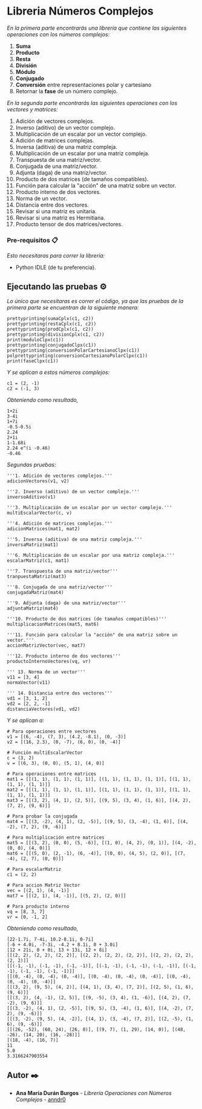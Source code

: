 # Libreria Números Complejos

_En la primera parte encontrarás una librería que contiene las siguientes operaciones con los números complejos:_

1. **Suma**
2. **Producto**
3. **Resta**
4. **División**
5. **Módulo**
6. **Conjugado**
7. **Conversión** entre representaciones polar y cartesiano
8. Retornar la **fase** de un número complejo.

_En la segunda parte encontrarás las siguientes operaciones con los vectores y matrices:_

1. Adición de vectores complejos.
2. Inverso (aditivo) de un vector complejo.
3. Multiplicación de un escalar por un vector complejo.
4. Adición de matrices complejas.
5. Inversa (aditiva) de una matriz compleja.
6. Multiplicación de un escalar por una matriz compleja.
7. Transpuesta de una matriz/vector.
8. Conjugada de una matriz/vector.
9. Adjunta (daga) de una matriz/vector.
10. Producto de dos matrices (de tamaños compatibles).
11. Función para calcular la "acción" de una matriz sobre un vector.
12. Producto interno de dos vectores.
13. Norma de un vector.
14. Distancia entre dos vectores.
15. Revisar si una matriz es unitaria.
16. Revisar si una matriz es Hermitiana.
17. Producto tensor de dos matrices/vectores.

### Pre-requisitos 📋

_Esto necesitaras para correr la librería:_

* Python IDLE (de tu preferencia).
## Ejecutando las pruebas ⚙️

_Lo único que necesitaras es correr el código, ya que las pruebas de la primera parte se encuentran de la siguiente manera:_
```
prettyprinting(sumaCplx(c1, c2))
prettyprinting(restaCplx(c1, c2))
prettyprinting(prodCplx(c1, c2))
prettyprinting(divisionCplx(c1, c2))
print(moduloClpx(c1))
prettyprinting(conjugadoClpx(c1))
prettyprinting(conversionPolarCartesianoClpx(c1))
polprettyprinting(conversionCartesianoPolarClpx(c1))
print(faseClpx(c1))
```
_Y se aplican a estos números complejos:_

```
c1 = (2, -1)
c2 = (-1, 3)
```

_Obteniendo como resultado,_
```
1+2i
3-4i
1+7i
-0.5-0.5i
2.24
2+1i
1-1.68i
2.24 e^(i -0.46)
-0.46
```
_Segundas pruebas:_
```
'''1. Adición de vectores complejos.'''
adicionVectores(v1, v2)

'''2. Inverso (aditivo) de un vector complejo.'''
inversoAditivo(v1)

'''3. Multiplicación de un escalar por un vector complejo.'''
multiEscalarVector(c, v)

'''4. Adición de matrices complejas.'''
adicionMatrices(mat1, mat2)

'''5. Inversa (aditiva) de una matriz compleja.'''
inversaMatriz(mat1)

'''6. Multiplicación de un escalar por una matriz compleja.'''
escalarMatriz(c1, mat1)

'''7. Transpuesta de una matriz/vector'''
tranpuestaMatriz(mat3)

'''8. Conjugada de una matriz/vector'''
conjugadaMatriz(mat4)

'''9. Adjunta (daga) de una matriz/vector'''
adjuntaMatriz(mat4)

'''10. Producto de dos matrices (de tamaños compatibles)'''
multiplicacionMatrices(mat5, mat6)

'''11. Función para calcular la "acción" de una matriz sobre un vector.'''
accionMatrizVector(vec, mat7)

'''12. Producto interno de dos vectores'''
productoInternoVectores(vq, vr)

''' 13. Norma de un vector'''
v11 = [3, 4]
normaVector(v11)

''' 14. Distancia entre dos vectores'''
vd1 = [3, 1, 2]
vd2 = [2, 2, -1]
distanciaVectores(vd1, vd2)
```
_Y se aplican a:_

```
# Para operaciones entre vectores
v1 = [(6, -4), (7, 3), (4.2, -8.1), (0, -3)]
v2 = [(16, 2.3), (0, -7), (6, 0), (0, -4)]

# Función multiEscalarVector
c = (3, 2)
v = [(6, 3), (0, 0), (5, 1), (4, 0)]

# Para operaciones entre matrices
mat1 = [[(1, 1), (1, 1), (1, 1)], [(1, 1), (1, 1), (1, 1)], [(1, 1), (1, 1), (1, 1)]]
mat2 = [[(1, 1), (1, 1), (1, 1)], [(1, 1), (1, 1), (1, 1)], [(1, 1), (1, 1), (1, 1)]]
mat3 = [[(3, 2), (4, 1), (2, 5)], [(9, 5), (3, 4), (1, 6)], [(4, 2), (7, 2), (9, 6)]]

# Para probar la conjugada
mat4 = [[(3, -2), (4, 1), (2, -5)], [(9, 5), (3, -4), (1, 6)], [(4, -2), (7, 2), (9, -6)]]

# Para multiplicación entre matrices
mat5 = [[(3, 2), (0, 0), (5, -6)], [(1, 0), (4, 2), (0, 1)], [(4, -2), (0, 0), (4, 0)]]
mat6 = [[(5, 0), (2, -1), (6, -4)], [(0, 0), (4, 5), (2, 0)], [(7, -4), (2, 7), (0, 0)]]

# Para escalarMatriz
c1 = (2, 2)

# Para accion Matriz Vector
vec = [(2, 1), (4, -1)]
mat7 = [[(2, 1), (4, -1)], [(5, 2), (2, 0)]]

# Para producto interno
vq = [8, 3, 7]
vr = [0, -1, 2]
```

_Obteniendo como resultado,_
```
[22-1.7i, 7-4i, 10.2-8.1i, 0-7i]
[-6 + 4.0i, -7-3i, -4.2 + 8.1i, 0 + 3.0i]
[12 + 21i, 0 + 0i, 13 + 13i, 12 + 8i]
[[(2, 2), (2, 2), (2, 2)], [(2, 2), (2, 2), (2, 2)], [(2, 2), (2, 2), (2, 2)]]
[[(-1, -1), (-1, -1), (-1, -1)], [(-1, -1), (-1, -1), (-1, -1)], [(-1, -1), (-1, -1), (-1, -1)]]
[[(0, -4), (0, -4), (0, -4)], [(0, -4), (0, -4), (0, -4)], [(0, -4), (0, -4), (0, -4)]]
[[(3, 2), (9, 5), (4, 2)], [(4, 1), (3, 4), (7, 2)], [(2, 5), (1, 6), (9, 6)]]
[[(3, 2), (4, -1), (2, 5)], [(9, -5), (3, 4), (1, -6)], [(4, 2), (7, -2), (9, 6)]]
[[(3, -2), (4, 1), (2, -5)], [(9, 5), (3, -4), (1, 6)], [(4, -2), (7, 2), (9, -6)]]
[[(3, -2), (9, 5), (4, -2)], [(4, 1), (3, -4), (7, 2)], [(2, -5), (1, 6), (9, -6)]]
[[(26, -52), (60, 24), (26, 0)], [(9, 7), (1, 29), (14, 0)], [(48, -26), (14, 20), (16, -28)]]
[(18, -4), (16, 7)]
11
5.0
3.3166247903554
```
## Autor ✒️

* **Ana María Durán Burgos** - *Librería Operaciones con Números Complejos* - [anndr0](https://github.com/anndr0)

